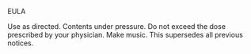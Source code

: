 EULA

Use as directed. Contents under pressure. Do not exceed the dose prescribed by your physician. 
Make music. This supersedes all previous notices.

